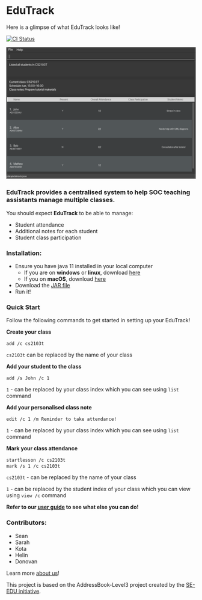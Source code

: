 # EduTrack

Here is a glimpse of what EduTrack looks like!

[![CI Status](https://github.com/se-edu/addressbook-level3/workflows/Java%20CI/badge.svg)](https://github.com/AY2324S1-CS2103T-T15-3/tp/actions)

![Ui](docs/images/Ui.png)

### **EduTrack** provides a **centralised system** to help SOC teaching assistants manage multiple classes.<br>
You should expect **EduTrack** to be able to manage:
* Student attendance
* Additional notes for each student
* Student class participation

### Installation:
* Ensure you have java 11 installed in your local computer 
  * If you are on **windows** or **linux**, download [here](https://www.oracle.com/sg/java/technologies/javase/jdk11-archive-downloads.html)
  * If you on **macOS**, download [here](https://www.azul.com/downloads/?version=java-11-lts&os=macos&architecture=arm-64-bit&package=jdk-fx#zulu)
* Download the [JAR file](https://github.com/AY2324S1-CS2103T-T15-3/tp/releases)
* Run it!

### Quick Start
Follow the following commands to get started in setting up your EduTrack!

**Create your class**
```
add /c cs2103t
```
`cs2103t` can be replaced by the name of your class

**Add your student to the class**
```
add /s John /c 1
```
`1` - can be replaced by your class index which you can see using `list` command

**Add your personalised class note**
```
edit /c 1 /m Reminder to take attendance!
```
`1` - can be replaced by your class index which you can see using `list` command

**Mark your class attendance**
```
startlesson /c cs2103t
mark /s 1 /c cs2103t
```
`cs2103t` - can be replaced by the name of your class

`1` - can be replaced by the student index of your class which you can view using `view /c` command

**Refer to our [user guide](https://ay2324s1-cs2103t-t15-3.github.io/tp/UserGuide.html) to see what else you can do!**

### Contributors:
  * Sean
  * Sarah
  * Kota
  * Helin
  * Donovan

  Learn more [about us](https://github.com/AY2324S1-CS2103T-T15-3/tp/blob/master/docs/AboutUs.md)!

This project is based on the AddressBook-Level3 project created by the [SE-EDU initiative](https://se-education.org).
